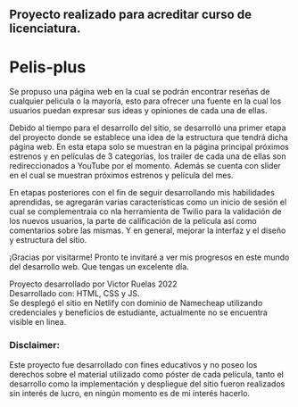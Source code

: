 ## Proyecto realizado para acreditar curso de licenciatura.

# Pelis-plus
Se propuso una página web en la cual se podrán encontrar reseñas de cualquier pelicula o la mayoría, esto para ofrecer una fuente en la cual los usuarios puedan expresar sus ideas y opiniones de cada una de ellas.

Debido al tiempo para el desarrollo del sitio, se desarrolló una primer etapa del proyecto donde se establece una idea de la estructura que tendrá dicha página web. En esta etapa solo se muestran en la página principal próximos estrenos y en películas de 3 categorías, los trailer de cada una de ellas son redireccionados a YouTube por el momento. Además se cuenta con slider en el cual se muestran próximos estrenos y película del mes.

En etapas posteriores con el fin de seguir desarrollando mis habilidades aprendidas, se agregarán varias características como un inicio de sesión el cual se complementraia co nla herramienta de Twilio para la validación de los nuevos usuarios, la parte de calificación de la película así como comentarios sobre las mismas. Y en general, mejorar la interfaz y el diseño y estructura del sitio.

¡Gracias por visitarme!
Pronto te invitaré a ver mis progresos en este mundo del desarrollo web. Que tengas un excelente día.  


Proyecto desarrollado por Victor Ruelas 2022  
Desarrollado con: HTML, CSS y JS.  
Se desplegó el sitio en Netlify con dominio de Namecheap utilizando credenciales y beneficios de estudiante, actualmente no se encuentra visible en linea.  


### Disclaimer:

Este proyecto fue desarrollado con fines educativos y no poseo los derechos sobre el material utilizado como póster de cada película, tanto el desarrollo como la implementación y despliegue del sitio fueron realizados sin interés de lucro, en ningún momento es de mi interés hacerlo.
